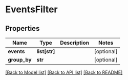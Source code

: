 # EventsFilter

## Properties
Name | Type | Description | Notes
------------ | ------------- | ------------- | -------------
**events** | **list[str]** |  | [optional] 
**group_by** | **str** |  | [optional] 

[[Back to Model list]](../README.md#documentation-for-models) [[Back to API list]](../README.md#documentation-for-api-endpoints) [[Back to README]](../README.md)

